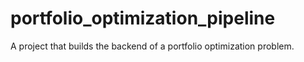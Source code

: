 # portfolio_optimization_pipeline
A project that builds the backend of a portfolio optimization problem.
